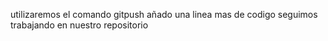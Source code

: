 utilizaremos el comando gitpush
añado una linea mas de codigo
seguimos trabajando en nuestro repositorio
